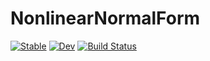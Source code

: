 # NonlinearNormalForm

[![Stable](https://img.shields.io/badge/docs-stable-blue.svg)](https://bmad-sim.github.io/NonlinearNormalForm.jl/stable/)
[![Dev](https://img.shields.io/badge/docs-dev-blue.svg)](https://bmad-sim.github.io/NonlinearNormalForm.jl/dev/)
[![Build Status](https://github.com/bmad-sim/NonlinearNormalForm.jl/actions/workflows/CI.yml/badge.svg?branch=main)](https://github.com/bmad-sim/NonlinearNormalForm.jl/actions/workflows/CI.yml?query=branch%3Amain)
